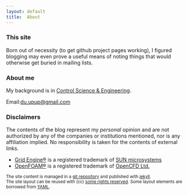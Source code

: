 ```yaml
---
layout: default
title:  About
---
```


### This site

Born out of necessity (to get github project pages working), I figured
blogging may even prove a useful means of noting things that would otherwise
get buried in mailing lists.

### About me 

My background is in [Control Science & Engineering](http://baike.baidu.com/view/3316802.htm?fr=aladdin).

Email:du.upup@gmail.com

### Disclaimers

The contents of the blog represent my *personal* opinion and are not
authorized by any of the companies or institutions mentioned, nor is any
affiliation implied. No responsibility is taken for the contents of
external links.

- [Grid Engine&reg;](http://gridengine.sunsource.net/) is a registered
  trademark of [SUN microsystems](http://www.sun.com/)
- [OpenFOAM&reg;](http://www.openfoam.com/) is a registered trademark
  of [OpenCFD Ltd.](http://www.openfoam.com/about/)

<small class="meta final">
The site content is managed in a
<a href="http://github.com/dy2012/dy2012.github.io">git repository</a>
and published with <a href="http://jekyllrb.com">jekyll</a>.
<br/>The site layout can be reused with (cc)
<a href="http://creativecommons.org/licenses/by-sa/3.0/">some rights reserved</a>.
Some layout elements are borrowed from <a href="http://www.yaml.de/en/">YAML</a>.
</small>

